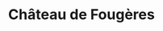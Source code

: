---
guid: "468a557b7b9a"
title: "Château de Fougères"
latlng: "48.353907, -1.209400"
youtubeId: "c3j5DTojFT4" 
---